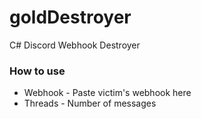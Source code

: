 # goldDestroyer
C# Discord Webhook Destroyer

### How to use
- Webhook - Paste victim's webhook here
- Threads - Number of messages
